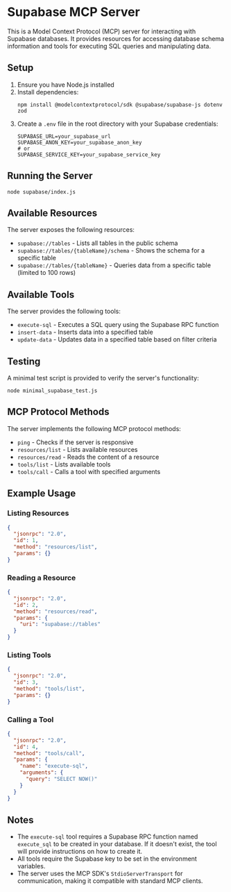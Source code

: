 # Supabase MCP Server

This is a Model Context Protocol (MCP) server for interacting with Supabase databases. It provides resources for accessing database schema information and tools for executing SQL queries and manipulating data.

## Setup

1. Ensure you have Node.js installed
2. Install dependencies:
   ```
   npm install @modelcontextprotocol/sdk @supabase/supabase-js dotenv zod
   ```
3. Create a `.env` file in the root directory with your Supabase credentials:
   ```
   SUPABASE_URL=your_supabase_url
   SUPABASE_ANON_KEY=your_supabase_anon_key
   # or
   SUPABASE_SERVICE_KEY=your_supabase_service_key
   ```

## Running the Server

```
node supabase/index.js
```

## Available Resources

The server exposes the following resources:

- `supabase://tables` - Lists all tables in the public schema
- `supabase://tables/{tableName}/schema` - Shows the schema for a specific table
- `supabase://tables/{tableName}` - Queries data from a specific table (limited to 100 rows)

## Available Tools

The server provides the following tools:

- `execute-sql` - Executes a SQL query using the Supabase RPC function
- `insert-data` - Inserts data into a specified table
- `update-data` - Updates data in a specified table based on filter criteria

## Testing

A minimal test script is provided to verify the server's functionality:

```
node minimal_supabase_test.js
```

## MCP Protocol Methods

The server implements the following MCP protocol methods:

- `ping` - Checks if the server is responsive
- `resources/list` - Lists available resources
- `resources/read` - Reads the content of a resource
- `tools/list` - Lists available tools
- `tools/call` - Calls a tool with specified arguments

## Example Usage

### Listing Resources

```json
{
  "jsonrpc": "2.0",
  "id": 1,
  "method": "resources/list",
  "params": {}
}
```

### Reading a Resource

```json
{
  "jsonrpc": "2.0",
  "id": 2,
  "method": "resources/read",
  "params": {
    "uri": "supabase://tables"
  }
}
```

### Listing Tools

```json
{
  "jsonrpc": "2.0",
  "id": 3,
  "method": "tools/list",
  "params": {}
}
```

### Calling a Tool

```json
{
  "jsonrpc": "2.0",
  "id": 4,
  "method": "tools/call",
  "params": {
    "name": "execute-sql",
    "arguments": {
      "query": "SELECT NOW()"
    }
  }
}
```

## Notes

- The `execute-sql` tool requires a Supabase RPC function named `execute_sql` to be created in your database. If it doesn't exist, the tool will provide instructions on how to create it.
- All tools require the Supabase key to be set in the environment variables.
- The server uses the MCP SDK's `StdioServerTransport` for communication, making it compatible with standard MCP clients. 